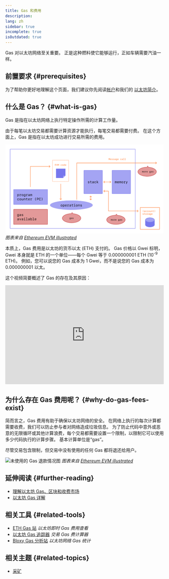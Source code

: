 ```yaml
---
title: Gas 和费用
description:
lang: zh
sidebar: true
incomplete: true
isOutdated: true
---
```


Gas 对以太坊网络至关重要。 正是这种燃料使它能够运行，正如车辆需要汽油一样。

## 前置要求 {#prerequisites}

为了帮助你更好地理解这个页面，我们建议你先阅读[帐户](/developers/docs/accounts/)和我们的 [以太坊简介](/developers/docs/intro-to-ethereum/)。

## 什么是 Gas？ {#what-is-gas}

Gas 是指在以太坊网络上执行特定操作所需的计算工作量。

由于每笔以太坊交易都需要计算资源才能执行，每笔交易都需要付费。 在这个方面上，Gas 是指在以太坊成功进行交易所需的费用。

![显示 EVM 操作所需 Gas 的图表](../../../../../developers/docs/gas/gas.png) _图表来自 [Ethereum EVM illustrated](https://takenobu-hs.github.io/downloads/ethereum_evm_illustrated.pdf)_

本质上，Gas 费用是以太坊的货币以太 (ETH) 支付的。 Gas 价格以 Gwei 标明，Gwei 本身就是 ETH 的一个单位――每个 Gwei 等于 0.000000001 ETH (10<sup>-9</sup> ETH)。 例如，您可以说您的 Gas 成本为 1 Gwei，而不是说您的 Gas 成本为 0.000000001 以太。

这个视频简要概述了 Gas 的存在及其原因：

<iframe width="100%" height="315" src="https://www.youtube.com/embed/AJvzNICwcwc" frameborder="0" allow="accelerometer; autoplay; clipboard-write; encrypted-media; gyroscope; picture-in-picture" allowfullscreen mark="crwd-mark"></iframe>

## 为什么存在 Gas 费用呢？ {#why-do-gas-fees-exist}

简而言之，Gas 费用有助于确保以太坊网络的安全。 在网络上执行的每次计算都需要收费，我们可以防止参与者对网络造成垃圾信息。 为了防止代码中意外或恶意的无限循环或其他计算浪费，每个交易都需要设置一个限制，以限制它可以使用多少代码执行的计算步骤。 基本计算单位是“gas”。

尽管交易包含限制，但交易中没有使用的任何 Gas 都将退还给用户。

![未使用的 Gas 退款情况图](../transactions/gas-tx.png) _图表来自 [Ethereum EVM illustrated](https://takenobu-hs.github.io/downloads/ethereum_evm_illustrated.pdf)_

## 延伸阅读 {#further-reading}

- [理解以太坊 Gas、区块和收费市场](https://medium.com/@eric.conner/understanding-ethereum-gas-blocks-and-the-fee-market-d5e268bf0a0e)
- [以太坊 Gas 详解](https://defiprime.com/gas)

## 相关工具 {#related-tools}

- [ETH Gas 站](https://ethgasstation.info/) _以太坊即时 Gas 费用查看_
- [以太坊 Gas 追踪器](https://etherscan.io/gastracker) _交易 Gas 费计算器_
- [Bloxy Gas 分析站](https://stat.bloxy.info/superset/dashboard/gas/?standalone=true) _以太坊网络 Gas 统计_

## 相关主题 {#related-topics}

- [采矿](/developers/docs/consensus-mechanisms/pow/mining/)
